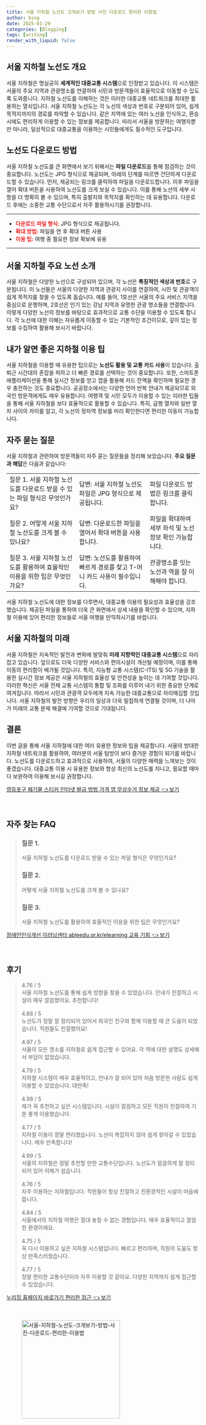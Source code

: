 ```yaml
---
title: 서울 지하철 노선도 크게보기 방법 사진 다운로드 편리한 이용법
author: bing
date: 2025-01-29
categories: [Blogging]
tags: [writing]
render_with_liquid: false
---
```



<h2 id='서울 지하철 노선도 개요'>서울 지하철 노선도 개요</h2>

<p>서울 지하철은 명실공히 <b>세계적인 대중교통 시스템</b>으로 인정받고 있습니다. 이 시스템은 서울의 주요 지역과 관광명소를 연결하여 시민과 방문객들이 효율적으로 이동할 수 있도록 도와줍니다. 지하철 노선도를 이해하는 것은 이러한 대중교통 네트워크를 최대한 활용하는 열쇠입니다. 서울 지하철 노선도는 각 노선의 색상과 번호로 구분되어 있어, 쉽게 목적지까지의 경로를 파악할 수 있습니다. 같은 지역에 있는 여러 노선을 인식하고, 환승 시에도 편리하게 이용할 수 있는 정보를 제공합니다. 따라서 서울을 방문하는 여행자뿐만 아니라, 일상적으로 대중교통을 이용하는 시민들에게도 필수적인 도구입니다.</p>

<h2 id='노선도 다운로드 방법'>노선도 다운로드 방법</h2>

<p>서울 지하철 노선도를 큰 화면에서 보기 위해서는 <b>파일 다운로드</b>를 통해 점검하는 것이 중요합니다. 노선도는 JPG 형식으로 제공되며, 아래의 단계를 따르면 간단하게 다운로드할 수 있습니다. 먼저, 제공되는 링크를 클릭하여 파일을 다운로드합니다. 이후 파일을 열어 확대 버튼을 사용하여 노선도를 크게 보실 수 있습니다. 이를 통해 노선의 세부 사항을 더 명확히 볼 수 있으며, 특히 출발지와 목적지를 확인하는 데 유용합니다. 다운로드 후에는 소중한 교통 수단으로서 자주 활용하시기를 권장합니다.</p>

<hr />

<ul>
    <li><b><span style="color: #ee2323;">다운로드 파일 형식:</span></b> JPG 형식으로 제공됩니다.</li>
    <li><b><span style="color: #ee2323;">확대 방법:</span></b> 파일을 연 후 확대 버튼 사용</li>
    <li><b><span style="color: #ee2323;">이용 팁:</span></b> 여행 중 필요한 정보 확보에 유용</li>
</ul>

<hr />

<h2 id='서울 지하철 주요 노선 소개'>서울 지하철 주요 노선 소개</h2>

<p>서울 지하철은 다양한 노선으로 구성되어 있으며, 각 노선은 <b>특징적인 색상과 번호</b>로 구분됩니다. 이 노선들은 서울의 다양한 지역과 관광지 사이를 연결하여, 시민 및 관광객이 쉽게 목적지를 찾을 수 있도록 돕습니다. 예를 들어, 1호선은 서울의 주요 서비스 지역을 중심으로 운행하며, 2호선은 인기 있는 강남 지역과 유명한 관광 명소들을 연결합니다. 이렇게 다양한 노선의 정보를 바탕으로 효과적으로 교통 수단을 이용할 수 있도록 합니다. 각 노선에 대한 이해는 자유롭게 이동할 수 있는 기본적인 조건이므로, 깊이 있는 정보를 수집하여 활용해 보시기 바랍니다.</p>

<h2 id='내가 알면 좋은 지하철 이용 팁'>내가 알면 좋은 지하철 이용 팁</h2>

<p>서울 지하철을 이용할 때 유용한 팁으로는 <b>노선도 활용 및 교통 카드 사용</b>이 있습니다. 출퇴근 시간대의 혼잡을 피하고 더 빠른 경로를 선택하는 것이 중요합니다. 또한, 스마트폰 애플리케이션을 통해 실시간 정보를 얻고 앱을 활용해 카드 잔액을 확인하며 필요한 경우 충전하는 것도 중요합니다. 공공장소에서는 다양한 언어 반복 안내가 제공되므로 외국인 방문객에게도 매우 유용합니다. 여행객 및 시민 모두가 이용할 수 있는 이러한 팁들을 통해 서울 지하철을 보다 효율적으로 활용할 수 있습니다. 특히, 급행 열차와 일반 열차 사이의 차이를 알고, 각 노선의 정차역 정보를 미리 확인한다면 편리한 이동이 가능합니다.</p>

<h2 id='자주 묻는 질문'>자주 묻는 질문</h2>

<p>서울 지하철과 관련하여 방문객들이 자주 묻는 질문들을 정리해 보았습니다. <b>주요 질문과 해답</b>은 다음과 같습니다:</p>

<table>
    <tr>
        <td>질문 1. 서울 지하철 노선도를 다운로드 받을 수 있는 파일 형식은 무엇인가요?</td>
        <td>답변: 서울 지하철 노선도 파일은 JPG 형식으로 제공됩니다.</td>
        <td>파일 다운로드 방법은 링크를 클릭합니다.</td>
    </tr>
    <tr>
        <td>질문 2. 어떻게 서울 지하철 노선도를 크게 볼 수 있나요?</td>
        <td>답변: 다운로드한 파일을 열어서 확대 버튼을 사용합니다.</td>
        <td>파일을 확대하여 세부 좌석 및 노선 정보 확인 가능합니다.</td>
    </tr>
    <tr>
        <td>질문 3. 서울 지하철 노선도를 활용하여 효율적인 이용을 위한 팁은 무엇인가요?</td>
        <td>답변: 노선도를 활용하여 빠르게 경로를 찾고 T-머니 카드 사용이 필수입니다.</td>
        <td>관광명소를 잇는 노선과 역을 잘 이해해야 합니다.</td>
    </tr>
</table>

<p>서울 지하철 노선도에 대한 정보를 다루면서, 대중교통 이용의 필요성과 효율성을 강조했습니다. 제공된 파일을 통하여 더욱 큰 화면에서 상세 내용을 확인할 수 있으며, 지하철 이용에 있어 편리한 정보들로 서울 여행을 만끽하시기를 바랍니다.</p>

<h2 id='서울 지하철의 미래'>서울 지하철의 미래</h2>

<p>서울 지하철은 지속적인 발전과 변화에 발맞춰 <b>미래 지향적인 대중교통 시스템</b>으로 자리잡고 있습니다. 앞으로도 더욱 다양한 서비스와 편의시설이 개선될 예정이며, 이를 통해 이동의 편리함이 배가될 것입니다. 특히, 지능형 교통 시스템(C-ITS) 및 5G 기술을 활용한 실시간 정보 제공은 서울 지하철의 효율성 및 안전성을 높이는 데 기여할 것입니다. 이러한 혁신은 서울 전체 교통 시스템의 통합 및 조화를 이루어 내기 위한 중요한 단계로 여겨집니다. 따라서 시민과 관광객 모두에게 지속 가능한 대중교통으로 자리매김할 것입니다. 서울 지하철의 발전 방향은 우리의 일상과 더욱 밀접하게 연결될 것이며, 더 나아가 미래의 교통 문제 해결에 기여할 것으로 기대됩니다.</p>

<h2 id='결론'>결론</h2>

<p>이번 글을 통해 서울 지하철에 대한 여러 유용한 정보와 팁을 제공합니다. 서울의 방대한 지하철 네트워크를 활용하여, 여러분의 서울 탐방이 보다 즐거운 경험이 되기를 바랍니다. 노선도를 다운로드하고 효과적으로 사용하여, 서울의 다양한 매력을 느껴보는 것이 좋겠습니다. 대중교통 이용 시 유용한 정보와 항상 최신의 노선도를 지니고, 필요할 때마다 보완하여 이용해 보시길 권장합니다.</p>


<p><a class="click-button" title="영등포구 폐기물 스티커 인터넷 발급 방법 가격 앱 무상수거 정보 제공" href="https://yellowplanner.github.io/posts/%EC%98%81%EB%93%B1%ED%8F%AC%EA%B5%AC-%ED%8F%90%EA%B8%B0%EB%AC%BC-%EC%8A%A4%ED%8B%B0%EC%BB%A4-%EC%9D%B8%ED%84%B0%EB%84%B7-%EB%B0%9C%EA%B8%89-%EB%B0%A9%EB%B2%95-%EA%B0%80%EA%B2%A9-%EC%95%B1-%EB%AC%B4%EC%83%81%EC%88%98%EA%B1%B0-%EC%A0%95%EB%B3%B4-%EC%A0%9C%EA%B3%B5/" rel="dofollow">영등포구 폐기물 스티커 인터넷 발급 방법 가격 앱 무상수거 정보 제공 👈 보기</a></p><br>
<h2 id='자주_찾는_FAQ'>자주 찾는 FAQ</h2>
<div itemscope="" itemtype="https://schema.org/FAQPage">
<blockquote>
<div itemscope="" itemprop="mainEntity" itemtype="https://schema.org/Question">
<h3 itemprop="name">질문 1.</h3>
<div itemscope="" itemprop="acceptedAnswer" itemtype="https://schema.org/Answer">
<span itemprop="text">
<p>서울 지하철 노선도를 다운로드 받을 수 있는 파일 형식은 무엇인가요?</p>
</span>
</div>
</div>
<div itemscope="" itemprop="mainEntity" itemtype="https://schema.org/Question">
<h3 itemprop="name">질문 2.</h3>
<div itemscope="" itemprop="acceptedAnswer" itemtype="https://schema.org/Answer">
<span itemprop="text">
<p>어떻게 서울 지하철 노선도를 크게 볼 수 있나요?</p>
</span>
</div>
</div>
<div itemscope="" itemprop="mainEntity" itemtype="https://schema.org/Question">
<h3 itemprop="name">질문 3.</h3>
<div itemscope="" itemprop="acceptedAnswer" itemtype="https://schema.org/Answer">
<span itemprop="text">
<p>서울 지하철 노선도를 활용하여 효율적인 이용을 위한 팁은 무엇인가요?</p>
</span>
</div>
</div>
</blockquote>
</div>
<p><a class="click-button" title="장애인인식개선 이러닝센터 ableedu.or.kr/elearning 교육 기회" href="https://yellowplanner.github.io/posts/%EC%9E%A5%EC%95%A0%EC%9D%B8%EC%9D%B8%EC%8B%9D%EA%B0%9C%EC%84%A0-%EC%9D%B4%EB%9F%AC%EB%8B%9D%EC%84%BC%ED%84%B0-ableedu.or.krelearning-%EA%B5%90%EC%9C%A1-%EA%B8%B0%ED%9A%8C/" rel="dofollow">장애인인식개선 이러닝센터 ableedu.or.kr/elearning 교육 기회 👈 보기</a></p><br>
<h2 id='후기'>후기</h2>
<div itemscope itemtype="https://schema.org/Product">
  <blockquote>
  <div itemprop="review" itemscope itemtype="https://schema.org/Review">
      <div itemprop="reviewRating" itemscope itemtype="https://schema.org/Rating"> <span itemprop="ratingValue">4.76</span> / <span itemprop="bestRating">5</span> </div>
      <span itemprop="reviewBody">서울 지하철 노선도를 통해 쉽게 방향을 찾을 수 있었습니다. 안내가 친절하고 시설이 매우 깔끔했어요. 추천합니다!</span>
  </div>
  <br>
  <div itemprop="review" itemscope itemtype="https://schema.org/Review">
      <div itemprop="reviewRating" itemscope itemtype="https://schema.org/Rating"> <span itemprop="ratingValue">4.88</span> / <span itemprop="bestRating">5</span> </div>
      <span itemprop="reviewBody">노선도가 정말 잘 정리되어 있어서 외국인 친구와 함께 이용할 때 큰 도움이 되었습니다. 직원들도 친절했어요!</span>
  </div>
  <br>
  <div itemprop="review" itemscope itemtype="https://schema.org/Review">
      <div itemprop="reviewRating" itemscope itemtype="https://schema.org/Rating"> <span itemprop="ratingValue">4.97</span> / <span itemprop="bestRating">5</span> </div>
      <span itemprop="reviewBody">서울의 모든 명소를 지하철로 쉽게 접근할 수 있어요. 각 역에 대한 설명도 상세해서 부담이 없었습니다.</span>
  </div>
  <br>
  <div itemprop="review" itemscope itemtype="https://schema.org/Review">
      <div itemprop="reviewRating" itemscope itemtype="https://schema.org/Rating"> <span itemprop="ratingValue">4.79</span> / <span itemprop="bestRating">5</span> </div>
      <span itemprop="reviewBody">지하철 시스템이 매우 효율적이고, 안내가 잘 되어 있어 처음 방문한 사람도 쉽게 이용할 수 있었습니다. 대만족!</span>
  </div>
  <br>
  <div itemprop="review" itemscope itemtype="https://schema.org/Review">
      <div itemprop="reviewRating" itemscope itemtype="https://schema.org/Rating"> <span itemprop="ratingValue">4.98</span> / <span itemprop="bestRating">5</span> </div>
      <span itemprop="reviewBody">제가 꼭 추천하고 싶은 시스템입니다. 시설이 깔끔하고 모든 직원이 친절하여 기분 좋게 이용했습니다.</span>
  </div>
  <br>
  <div itemprop="review" itemscope itemtype="https://schema.org/Review">
      <div itemprop="reviewRating" itemscope itemtype="https://schema.org/Rating"> <span itemprop="ratingValue">4.77</span> / <span itemprop="bestRating">5</span> </div>
      <span itemprop="reviewBody">지하철 이용이 정말 편리했습니다. 노선이 복잡하지 않아 쉽게 찾아갈 수 있었습니다. 매우 만족합니다!</span>
  </div>
  <br>
  <div itemprop="review" itemscope itemtype="https://schema.org/Review">
      <div itemprop="reviewRating" itemscope itemtype="https://schema.org/Rating"> <span itemprop="ratingValue">4.99</span> / <span itemprop="bestRating">5</span> </div>
      <span itemprop="reviewBody">서울의 지하철은 정말 추천할 만한 교통수단입니다. 노선도가 깔끔하게 잘 정리되어 있어 이해가 쉽습니다.</span>
  </div>
  <br>
  <div itemprop="review" itemscope itemtype="https://schema.org/Review">
      <div itemprop="reviewRating" itemscope itemtype="https://schema.org/Rating"> <span itemprop="ratingValue">4.76</span> / <span itemprop="bestRating">5</span> </div>
      <span itemprop="reviewBody">자주 이용하는 지하철입니다. 직원들이 항상 친절하고 친환경적인 시설이 마음에 듭니다.</span>
  </div>
  <br>
  <div itemprop="review" itemscope itemtype="https://schema.org/Review">
      <div itemprop="reviewRating" itemscope itemtype="https://schema.org/Rating"> <span itemprop="ratingValue">4.84</span> / <span itemprop="bestRating">5</span> </div>
      <span itemprop="reviewBody">서울에서의 지하철 여행은 절대 놓칠 수 없는 경험입니다. 매우 효율적이고 깔끔한 환경이에요.</span>
  </div>
  <br>
  <div itemprop="review" itemscope itemtype="https://schema.org/Review">
      <div itemprop="reviewRating" itemscope itemtype="https://schema.org/Rating"> <span itemprop="ratingValue">4.75</span> / <span itemprop="bestRating">5</span> </div>
      <span itemprop="reviewBody">꼭 다시 이용하고 싶은 지하철 시스템입니다. 빠르고 편리하며, 직원의 도움도 항상 만족스러웠습니다.</span>
  </div>
  <br>
  <div itemprop="review" itemscope itemtype="https://schema.org/Review">
      <div itemprop="reviewRating" itemscope itemtype="https://schema.org/Rating"> <span itemprop="ratingValue">4.77</span> / <span itemprop="bestRating">5</span> </div>
      <span itemprop="reviewBody">정말 편리한 교통수단이라 자주 이용할 것 같아요. 다양한 지역까지 쉽게 접근할 수 있었습니다.</span>
  </div>
  </blockquote>
</div>
<p><a class="click-button" title="누리집 홈페이지 바로가기 편리한 접근" href="https://yellowplanner.github.io/posts/%EB%88%84%EB%A6%AC%EC%A7%91-%ED%99%88%ED%8E%98%EC%9D%B4%EC%A7%80-%EB%B0%94%EB%A1%9C%EA%B0%80%EA%B8%B0-%ED%8E%B8%EB%A6%AC%ED%95%9C-%EC%A0%91%EA%B7%BC/" rel="dofollow">누리집 홈페이지 바로가기 편리한 접근 👈 보기</a></p><br>
<figure class="image"><img src="https://yellowplanner.github.io/assets/img/thumbnail/서울-지하철-노선도-크게보기-방법-사진-다운로드-편리한-이용법.webp" alt="서울-지하철-노선도-크게보기-방법-사진-다운로드-편리한-이용법" width="256" height="256"></figure>